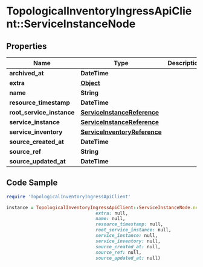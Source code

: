 # TopologicalInventoryIngressApiClient::ServiceInstanceNode

## Properties

Name | Type | Description | Notes
------------ | ------------- | ------------- | -------------
**archived_at** | **DateTime** |  | [optional] 
**extra** | [**Object**](.md) |  | [optional] 
**name** | **String** |  | [optional] 
**resource_timestamp** | **DateTime** |  | [optional] 
**root_service_instance** | [**ServiceInstanceReference**](ServiceInstanceReference.md) |  | [optional] 
**service_instance** | [**ServiceInstanceReference**](ServiceInstanceReference.md) |  | [optional] 
**service_inventory** | [**ServiceInventoryReference**](ServiceInventoryReference.md) |  | [optional] 
**source_created_at** | **DateTime** |  | [optional] 
**source_ref** | **String** |  | 
**source_updated_at** | **DateTime** |  | [optional] 

## Code Sample

```ruby
require 'TopologicalInventoryIngressApiClient'

instance = TopologicalInventoryIngressApiClient::ServiceInstanceNode.new(archived_at: null,
                                 extra: null,
                                 name: null,
                                 resource_timestamp: null,
                                 root_service_instance: null,
                                 service_instance: null,
                                 service_inventory: null,
                                 source_created_at: null,
                                 source_ref: null,
                                 source_updated_at: null)
```


